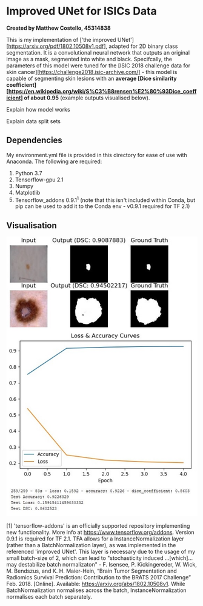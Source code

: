 # Improved UNet for ISICs Data
__**Created by Matthew Costello, 45314838**__

This is my implementation of ['the improved UNet'][https://arxiv.org/pdf/1802.10508v1.pdf], adapted for 2D binary class segmentation. It is a convolutional neural network that outputs an original image as a mask, segmented into white and black. Specifcally, the parameters of this model were tuned for the [ISIC 2018 challenge data for skin cancer][https://challenge2018.isic-archive.com/] - this model is capable of segmenting skin lesions with an **average [Dice similarity coefficient][https://en.wikipedia.org/wiki/S%C3%B8rensen%E2%80%93Dice_coefficient] of about 0.95** (example outputs visualised below).

Explain how model works

Explain data split sets

## Dependencies
My environment.yml file is provided in this directory for ease of use with Anaconda. The following are required:
1. Python 3.7
2. Tensorflow-gpu 2.1
3. Numpy
4. Matplotlib
5. Tensorflow_addons 0.9.1<sup>1</sup> (note that this isn't included within Conda, but pip can be used to add it to the Conda env - v0.9.1 required for TF 2.1)

## Visualisation
![Figures](resources/visuals.jpg?raw=true "Title")


\[1\] 'tensorflow-addons' is an officially supported repository implementing new functionality. More info at https://www.tensorflow.org/addons. Version 0.9.1 is required for TF 2.1. TFA allows for a InstanceNormalization layer (rather than a BatchNormalization layer), as was implemented in the referenced 'improved UNet'. This layer is necessary due to the usage of my small batch-size of 2, which can lead to "stochasticity induced ...\[which\]... may destabilize batch normalizaton" - F. Isensee, P. Kickingereder, W. Wick, M. Bendszus, and K. H. Maier-Hein, “Brain Tumor Segmentation and Radiomics Survival Prediction: Contribution to the BRATS 2017 Challenge” Feb. 2018. [Online]. Available: https://arxiv.org/abs/1802.10508v1. While BatchNormalization normalises across the batch, InstanceNormalization normalises each batch separately.
